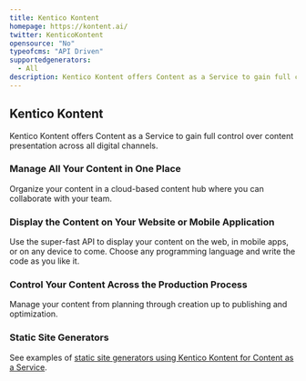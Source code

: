 ```yaml
---
title: Kentico Kontent
homepage: https://kontent.ai/
twitter: KenticoKontent
opensource: "No"
typeofcms: "API Driven"
supportedgenerators:
  - All
description: Kentico Kontent offers Content as a Service to gain full control over content presentation across all digital channels.
---
```


## Kentico Kontent

Kentico Kontent offers Content as a Service to gain full control over content presentation across all digital channels.

### Manage All Your Content in One Place

Organize your content in a cloud-based content hub where you can collaborate with your team.

### Display the Content on Your Website or Mobile Application

Use the super-fast API to display your content on the web, in mobile apps, or on any device to come. Choose any programming language and write the code as you like it.

### Control Your Content Across the Production Process

Manage your content from planning through creation up to publishing and optimization.

### Static Site Generators

See examples of [static site generators using Kentico Kontent for Content as a Service](https://docs.kontent.ai/tutorials/develop-apps/optimize-your-app/static-sites).
